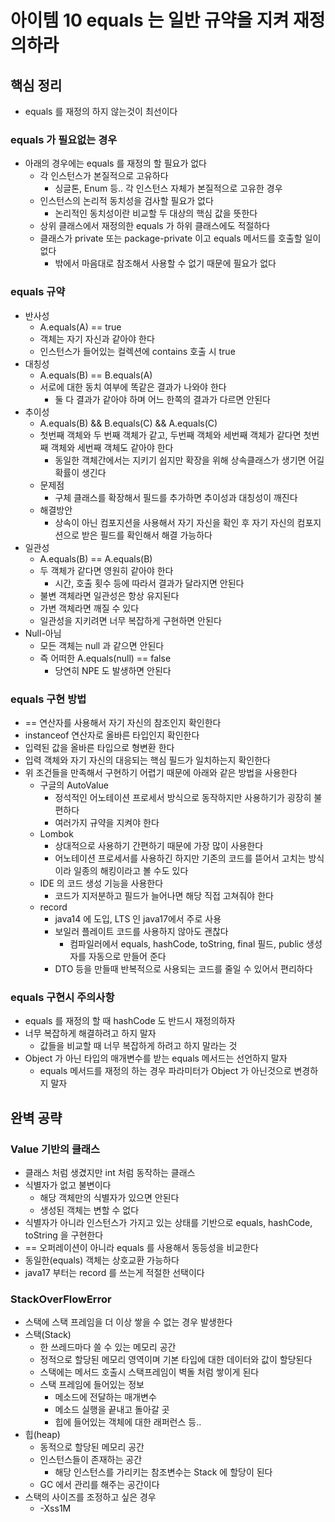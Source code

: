 # 아이템 10 equals 는 일반 규약을 지켜 재정의하라
## 핵심 정리
* equals 를 재정의 하지 않는것이 최선이다
### equals 가 필요없는 경우
* 아래의 경우에는 equals 를 재정의 할 필요가 없다
  * 각 인스턴스가 본질적으로 고유하다
    * 싱글톤, Enum 등.. 각 인스턴스 자체가 본질적으로 고유한 경우 
  * 인스턴스의 논리적 동치성을 검사할 필요가 없다
    * 논리적인 동치성이란 비교할 두 대상의 핵심 값을 뜻한다
  * 상위 클래스에서 재정의한 equals 가 하위 클래스에도 적절하다
  * 클래스가 private 또는 package-private 이고 equals 메서드를 호출할 일이 없다
    * 밖에서 마음대로 참조해서 사용할 수 없기 때문에 필요가 없다

### equals 규약
* 반사성
  * A.equals(A) == true
  * 객체는 자기 자신과 같아야 한다
  * 인스턴스가 들어있는 컬렉션에 contains 호출 시 true
* 대칭성
  * A.equals(B) == B.equals(A)
  * 서로에 대한 동치 여부에 똑같은 결과가 나와야 한다
    * 둘 다 결과가 같아야 하며 어느 한쪽의 결과가 다르면 안된다
* 추이성
  * A.equals(B) && B.equals(C) && A.equals(C) 
  * 첫번째 객체와 두 번째 객체가 같고, 두번째 객체와 세번째 객체가 같다면 첫번째 객체와 세번째 객체도 같아야 한다
    * 동일한 객체간에서는 지키기 쉽지만 확장을 위해 상속클래스가 생기면 어길 확률이 생긴다
  * 문제점
    * 구체 클래스를 확장해서 필드를 추가하면 추이성과 대칭성이 깨진다
  * 해결방안
    * 상속이 아닌 컴포지션을 사용해서 자기 자신을 확인 후 자기 자신의 컴포지션으로 받은 필드를 확인해서 해결 가능하다 
* 일관성
  * A.equals(B) == A.equals(B)
  * 두 객체가 같다면 영원히 같아야 한다
    * 시간, 호출 횟수 등에 따라서 결과가 달라지면 안된다
  * 불변 객체라면 일관성은 항상 유지된다
  * 가변 객체라면 깨질 수 있다
  * 일관성을 지키려면 너무 복잡하게 구현하면 안된다
* Null-아님
  * 모든 객체는 null 과 같으면 안된다
  * 즉 어떠한 A.equals(null) == false
    * 당연히 NPE 도 발생하면 안된다

### equals 구현 방법
* == 연산자를 사용해서 자기 자신의 참조인지 확인한다
* instanceof 연산자로 올바른 타입인지 확인한다
* 입력된 값을 올바른 타입으로 형변환 한다
* 입력 객체와 자기 자신의 대응되는 핵심 필드가 일치하는지 확인한다
* 위 조건들을 만족해서 구현하기 어렵기 때문에 아래와 같은 방법을 사용한다
  * 구글의 AutoValue
    * 정석적인 어노테이션 프로세서 방식으로 동작하지만 사용하기가 굉장히 불편하다
    * 여러가지 규약을 지켜야 한다
  * Lombok
    * 상대적으로 사용하기 간편하기 때문에 가장 많이 사용한다
    * 어노테이션 프로세서를 사용하긴 하지만 기존의 코드를 뜯어서 고치는 방식이라 일종의 해킹이라고 볼 수도 있다
  * IDE 의 코드 생성 기능을 사용한다
    * 코드가 지저분하고 필드가 늘어나면 해당 직접 고쳐줘야 한다 
  * record
    * java14 에 도입, LTS 인 java17에서 주로 사용
    * 보일러 플레이트 코드를 사용하지 않아도 괜찮다
      * 컴파일러에서 equals, hashCode, toString, final 필드, public 생성자를 자동으로 만들어 준다
    * DTO 등을 만들때 반복적으로 사용되는 코드를 줄일 수 있어서 편리하다

### equals 구현시 주의사항
* equals 를 재정의 할 때 hashCode 도 반드시 재정의하자
* 너무 복잡하게 해결하려고 하지 말자
  * 값들을 비교할 때 너무 복잡하게 하려고 하지 말라는 것
* Object 가 아닌 타입의 매개변수를 받는 equals 메서드는 선언하지 말자
  * equals 메서드를 재정의 하는 경우 파라미터가 Object 가 아닌것으로 변경하지 말자

## 완벽 공략
### Value 기반의 클래스
* 클래스 처럼 생겼지만 int 처럼 동작하는 클래스
* 식별자가 없고 불변이다
  * 해당 객체만의 식별자가 있으면 안된다
  * 생성된 객체는 변할 수 없다
* 식별자가 아니라 인스턴스가 가지고 있는 상태를 기반으로 equals, hashCode, toString 을 구현한다
* == 오퍼레이션이 아니라 equals 를 사용해서 동등성을 비교한다
* 동일한(equals) 객체는 상호교환 가능하다
* java17 부터는 record 를 쓰는게 적절한 선택이다

### StackOverFlowError
* 스택에 스택 프레임을 더 이상 쌓을 수 없는 경우 발생한다
* 스택(Stack)
  * 한 쓰레드마다 쓸 수 있는 메모리 공간
  * 정적으로 할당된 메모리 영역이며 기본 타입에 대한 데이터와 값이 할당된다
  * 스택에는 메서드 호출시 스택프레임이 벽돌 처럼 쌓이게 된다
  * 스택 프레임에 들어있는 정보
    * 메소드에 전달하는 매개변수
    * 메소드 실행을 끝내고 돌아갈 곳
    * 힙에 들어있는 객체에 대한 래퍼런스 등..
* 힙(heap)
  * 동적으로 할당된 메모리 공간 
  * 인스턴스들이 존재하는 공간
    * 해당 인스턴스를 가리키는 참조변수는 Stack 에 할당이 된다
  * GC 에서 관리를 해주는 공간이다
* 스택의 사이즈를 조정하고 싶은 경우
  * -Xss1M